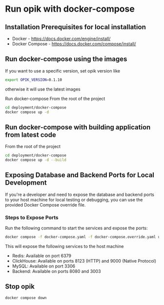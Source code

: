 # Run opik with docker-compose

## Installation Prerequisites for local installation

- Docker - https://docs.docker.com/engine/install/
- Docker Compose - https://docs.docker.com/compose/install/

## Run docker-compose using the images

If you want to use a specific version, set opik version like
```bash
export OPIK_VERSION=0.1.10
```

 otherwise it will use the latest images

 Run docker-compose
 From the root of the project

```bash
cd deployment/docker-compose
docker compose up -d
```

## Run docker-compose with building application from latest code

From the root of the project

```bash
cd deployment/docker-compose
docker compose up -d --build
```

## Exposing Database and Backend Ports for Local Development

If you're a developer and need to expose the database and backend ports to your host machine for local testing or debugging, you can use the provided Docker Compose override file.

### Steps to Expose Ports

Run the following command to start the services and expose the ports:

```bash
docker compose -f docker-compose.yaml -f docker-compose.override.yaml up -d
```

This will expose the following services to the host machine

- Redis: Available on port 6379
- ClickHouse: Available on ports 8123 (HTTP) and 9000 (Native Protocol)
- MySQL: Available on port 3306
- Backend: Available on ports 8080 and 3003



## Stop opik

```bash
docker compose down
```
